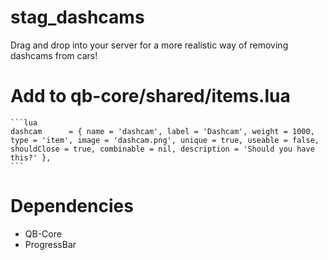 # stag_dashcams

Drag and drop into your server for a more realistic way of removing dashcams from cars!

# Add to qb-core/shared/items.lua

    ```lua
    dashcam      = { name = 'dashcam', label = 'Dashcam', weight = 1000, type = 'item', image = 'dashcam.png', unique = true, useable = false, shouldClose = true, combinable = nil, description = 'Should you have this?' },
    ```

# Dependencies

- QB-Core
- ProgressBar
